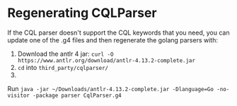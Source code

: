 # Regenerating CQLParser

If the CQL parser doesn't support the CQL keywords that you need, you can update
one of the .g4 files and then regenerate the golang parsers with:

1. Download the antlr 4
   jar: `curl -O https://www.antlr.org/download/antlr-4.13.2-complete.jar`
2. `cd` into `third_party/cqlparser/`
3.
Run `java -jar ~/Downloads/antlr-4.13.2-complete.jar -Dlanguage=Go -no-visitor -package parser CqlParser.g4`

